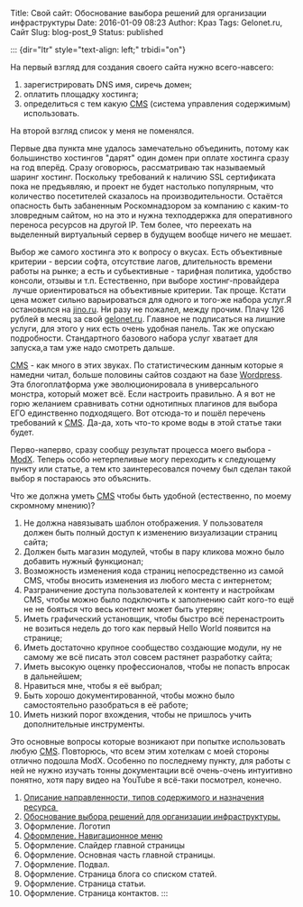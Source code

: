 Title: Свой сайт: Обоснование ваыбора решений для организации инфраструктуры
Date: 2016-01-09 08:23
Author: Краз
Tags: Gelonet.ru, Сайт
Slug: blog-post_9
Status: published

::: {dir="ltr" style="text-align: left;" trbidi="on"}
<div>

На первый взгляд для создания своего сайта нужно всего-навсего:

</div>

<div>

1.  зарегистрировать DNS имя, сиречь домен;
2.  оплатить площадку хостинга;
3.  определиться с тем какую [CMS](https://ru.wikipedia.org/wiki/%D0%A1%D0%B8%D1%81%D1%82%D0%B5%D0%BC%D0%B0_%D1%83%D0%BF%D1%80%D0%B0%D0%B2%D0%BB%D0%B5%D0%BD%D0%B8%D1%8F_%D1%81%D0%BE%D0%B4%D0%B5%D1%80%D0%B6%D0%B8%D0%BC%D1%8B%D0%BC) (система управления содержимым) использовать.

<div>

На второй взгляд список у меня не поменялся.

</div>

</div>

<div>

  

</div>

<div>

Первые два пункта мне удалось замечательно объединить, потому как большинство хостингов "дарят" один домен при оплате хостинга сразу на год вперёд. Сразу оговорюсь, рассматриваю так называемый шаринг хостинг. Поскольку требований к наличию SSL сертификата пока не предъявляю, и проект не будет настолько популярным, что количество посетителей сказалось на производительности. Остаётся опасность быть забаненным Роскомнадзором за компанию с каким-то зловредным сайтом, но на это и нужна техподдержка для оперативного переноса ресурсов на другой IP. Тем более, что переехать на выделенный виртуальный сервер в будущем вообще ничего не мешает.

</div>

<div>

  

</div>

<div>

Выбор же самого хостинга это к вопросу о вкусах. Есть объективные критерии - версии софта, отсутствие лагов, длительность времени работы на рынке; а есть и субьективные - тарифная политика, удобство консоли, отзывы и т.п. Естественно, при выборе хостинг-провайдера  лучше ориентироваться на объективные критерии. Так проще. Кстати цена может сильно варьироваться для одного и того-же набора услуг.Я остановился на [jino.ru](https://www.jino.ru/). Ни разу не пожалел, между прочим. Плачу 126 рублей в месяц за свой [gelonet.ru](http://gelonet.ru/). Главное не подписаться на лишние услуги, для этого у них есть очень удобная панель. Так же опускаю подробности. Стандартного базового набора услуг хватает для запуска,а там уже надо смотреть дальше.

</div>

<div>

  

</div>

<div>

[CMS](https://ru.wikipedia.org/wiki/%D0%A1%D0%B8%D1%81%D1%82%D0%B5%D0%BC%D0%B0_%D1%83%D0%BF%D1%80%D0%B0%D0%B2%D0%BB%D0%B5%D0%BD%D0%B8%D1%8F_%D1%81%D0%BE%D0%B4%D0%B5%D1%80%D0%B6%D0%B8%D0%BC%D1%8B%D0%BC) - как много в этих звуках. По статистическим данным которые я намедни читал, больше половины сайтов создают на базе [Wordpress](https://ru.wordpress.org/). Эта блогоплатформа уже эволюционировала в универсального монстра, который может всё. Если настроить правильно. А я вот не горю желанием сравнивать сотни однотипных плагинов для выбора ЕГО единственно подходящего. Вот отсюда-то и пошёл перечень требований к [CMS](https://ru.wikipedia.org/wiki/%D0%A1%D0%B8%D1%81%D1%82%D0%B5%D0%BC%D0%B0_%D1%83%D0%BF%D1%80%D0%B0%D0%B2%D0%BB%D0%B5%D0%BD%D0%B8%D1%8F_%D1%81%D0%BE%D0%B4%D0%B5%D1%80%D0%B6%D0%B8%D0%BC%D1%8B%D0%BC). Да-да, хоть что-то кроме воды в этой статье таки будет.

</div>

<div>

  

</div>

<div>

Перво-наперво, сразу сообщу результат процесса моего выбора - [ModX](https://ru.wikipedia.org/wiki/MODX). Теперь особо нетерпеливые могу переходить к следующему пункту или статье, а тем кто заинтересовался почему был сделан такой выбор я постараюсь это объяснить.

</div>

<div>

  

</div>

<div>

Что же должна уметь [CMS](https://ru.wikipedia.org/wiki/%D0%A1%D0%B8%D1%81%D1%82%D0%B5%D0%BC%D0%B0_%D1%83%D0%BF%D1%80%D0%B0%D0%B2%D0%BB%D0%B5%D0%BD%D0%B8%D1%8F_%D1%81%D0%BE%D0%B4%D0%B5%D1%80%D0%B6%D0%B8%D0%BC%D1%8B%D0%BC) чтобы быть удобной (естественно, по моему скромному мнению)?  

</div>

<div>

1.  Не должна навязывать шаблон отображения. У пользователя должен быть полный доступ к изменению визуализации страниц сайта;
2.  Должен быть магазин модулей, чтобы в пару кликова можно было добавить нужный функционал;
3.  Возможность изменения кода страниц непосредственно из самой CMS, чтобы вносить изменения из любого места с интернетом;
4.  Разграничение доступа пользователей к контенту и настройкам CMS, чтобы можно было подключить к заполнению сайт кого-то ещё не не бояться что весь контент может быть утерян;
5.  Иметь графический установщик, чтобы быстро всё перенастроить не возиться недель до того как первый Hello World появится на странице;
6.  Иметь достаточно крупное сообщество создающие модули, ну не самому же всё писать этол совсем растянет разработку сайта;
7.  Иметь высокую оценку профессионалов, чтобы не попасть впросак в дальнейшем;
8.  Нравиться мне, чтобы я её выбрал;
9.  Быть хорошо документированной, чтобы можно было самостоятельно разобраться в её работе;
10. Иметь низкий порог вхождения, чтобы не пришлось учить дополнительные инструменты.

</div>

<div>

Это основные вопросы которые возникают при попытке использовать любую [CMS](https://ru.wikipedia.org/wiki/%D0%A1%D0%B8%D1%81%D1%82%D0%B5%D0%BC%D0%B0_%D1%83%D0%BF%D1%80%D0%B0%D0%B2%D0%BB%D0%B5%D0%BD%D0%B8%D1%8F_%D1%81%D0%BE%D0%B4%D0%B5%D1%80%D0%B6%D0%B8%D0%BC%D1%8B%D0%BC). Повторюсь, что всем этим хотелкам с моей стороны отлично подошла ModX. Особенно по последнему пункту, для работы с ней не нужно изучать тонны документации всё очень-очень интуитивно понятно, хотя пару видео на YouTube я всё-таки посмотрел, конечно.

</div>

<div>

  

</div>

1.  [Описание направленности, типов содержимого и назначения ресурса ](http://blogobomzh.blogspot.com/2016/01/blog-post_7.html)
2.  [Обоснование выбора решений для организации инфраструктуры.](http://blogobomzh.blogspot.com/2016/01/blog-post_9.html) 
3.  Оформление. Логотип
4.  [Оформление. Навигационное меню](http://blogobomzh.blogspot.com/2016/01/blog-post_68.html)
5.  Оформление. Слайдер главной страницы
6.  Оформление. Основная часть главной страницы.
7.  Оформление. Подвал.
8.  Оформление. Страница блога со списком статей.
9.  Оформление. Страница статьи.
10. Оформление. Страница контактов.
:::
